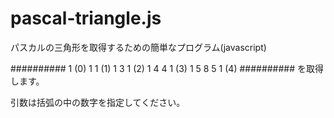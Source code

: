 # pascal-triangle.js
パスカルの三角形を取得するための簡単なプログラム(javascript)

##########
    1     (0)
   1 1    (1)
  1 3 1   (2)
 1 4 4 1  (3)
1 5 8 5 1 (4)
##########
を取得します。

引数は括弧の中の数字を指定してください。
